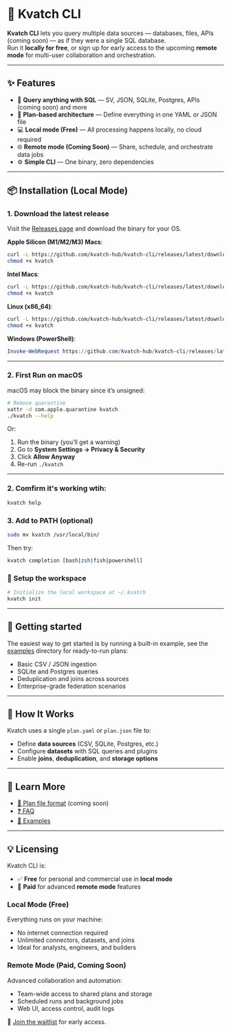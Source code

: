 # 🚀 Kvatch CLI

**Kvatch CLI** lets you query multiple data sources — databases, files, APIs (coming soon) — as if they were a single SQL database.  
Run it **locally for free**, or sign up for early access to the upcoming **remote mode** for multi-user collaboration and orchestration.

---

## ✨ Features

- 🔄 **Query anything with SQL** — SV, JSON, SQLite, Postgres, APIs (coming soon) and more
- 🧱 **Plan-based architecture** — Define everything in one YAML or JSON file
- 💻 **Local mode (Free)** — All processing happens locally, no cloud required
- 🌐 **Remote mode (Coming Soon)** — Share, schedule, and orchestrate data jobs
- ⚙️ **Simple CLI** — One binary, zero dependencies

---

## 📦 Installation (Local Mode)

### 1. Download the latest release

Visit the [Releases page](https://github.com/kvatch-hub/kvatch-cli/releases/latest) and download the binary for your OS.

**Apple Silicon (M1/M2/M3) Macs**:
```bash
curl -L https://github.com/kvatch-hub/kvatch-cli/releases/latest/download/kvatch-darwin-arm64 -o kvatch
chmod +x kvatch
```

**Intel Macs**:
```bash
curl -L https://github.com/kvatch-hub/kvatch-cli/releases/latest/download/kvatch-darwin-amd64 -o kvatch
chmod +x kvatch
```

**Linux (x86_64)**:
```bash
curl -L https://github.com/kvatch-hub/kvatch-cli/releases/latest/download/kvatch-linux-amd64 -o kvatch
chmod +x kvatch
```

**Windows (PowerShell)**:
```powershell
Invoke-WebRequest https://github.com/kvatch-hub/kvatch-cli/releases/latest/download/kvatch-windows-amd64.exe -OutFile kvatch.exe
```

---

### 2. First Run on macOS

macOS may block the binary since it’s unsigned:

```bash
# Remove quarantine
xattr -d com.apple.quarantine kvatch
./kvatch --help
```

Or:
1. Run the binary (you’ll get a warning)
2. Go to **System Settings → Privacy & Security**
3. Click **Allow Anyway**
4. Re-run `./kvatch`

---

### 2. Comfirm it's working wtih:
```bash
kvatch help
```


### 3. Add to PATH (optional)

```bash
sudo mv kvatch /usr/local/bin/
```

Then try:

```bash
kvatch completion [bash|zsh|fish|powershell]
```

### 🔧 Setup the workspace

```bash
# Initialize the local workspace at ~/.kvatch
kvatch init
```

---

## 🧪 Getting started

The easiest way to get started is by running a built-in example, see the [examples](./examples) directory for ready-to-run plans:

- Basic CSV / JSON ingestion
- SQLite and Postgres queries
- Deduplication and joins across sources
- Enterprise-grade federation scenarios

---

## 🧩 How It Works

Kvatch uses a single `plan.yaml` or `plan.json` file to:

- Define **data sources** (CSV, SQLite, Postgres, etc.)
- Configure **datasets** with SQL queries and plugins
- Enable **joins**, **deduplication**, and **storage options**

---

## 🧠 Learn More

- [📄 Plan file format](docs/plan-spec.md) (coming soon)
- [❓ FAQ](docs/faq.md)
- [🧪 Examples](./examples)

---

## 💡 Licensing

Kvatch CLI is:
- ✅ **Free** for personal and commercial use in **local mode**
- 🔐 **Paid** for advanced **remote mode** features

### Local Mode (Free)
Everything runs on your machine:
- No internet connection required
- Unlimited connectors, datasets, and joins
- Ideal for analysts, engineers, and builders

### Remote Mode (Paid, Coming Soon)
Advanced collaboration and automation:
- Team-wide access to shared plans and storage
- Scheduled runs and background jobs
- Web UI, access control, audit logs

📝 [Join the waitlist](https://datadictionary-core.vercel.app/#signup) for early access.